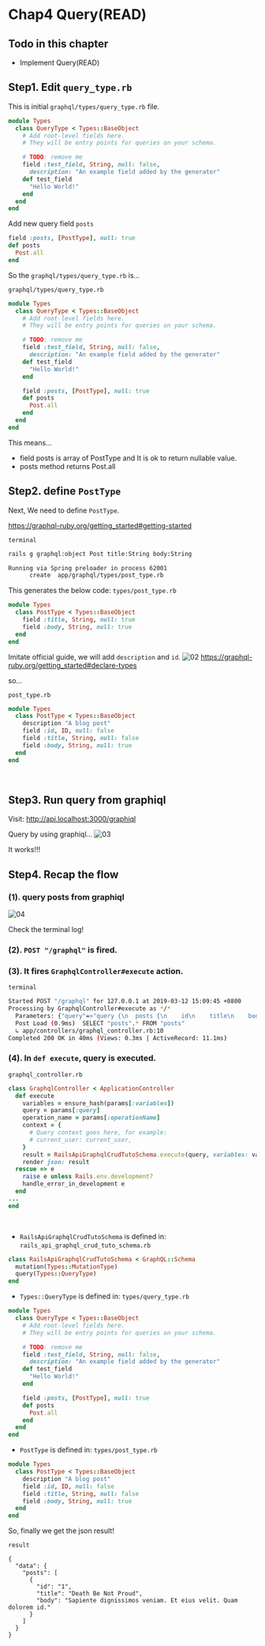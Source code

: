 # Chap4 Query(READ)

## Todo in this chapter
- Implement Query(READ)

## Step1. Edit `query_type.rb`

This is initial `graphql/types/query_type.rb` file.
```ruby
module Types
  class QueryType < Types::BaseObject
    # Add root-level fields here.
    # They will be entry points for queries on your schema.

    # TODO: remove me
    field :test_field, String, null: false,
      description: "An example field added by the generator"
    def test_field
      "Hello World!"
    end
  end
end
```

Add new query field `posts`
```ruby
field :posts, [PostType], null: true
def posts
  Post.all
end
```

So the `graphql/types/query_type.rb` is...

`graphql/types/query_type.rb`
```ruby
module Types
  class QueryType < Types::BaseObject
    # Add root-level fields here.
    # They will be entry points for queries on your schema.

    # TODO: remove me
    field :test_field, String, null: false,
      description: "An example field added by the generator"
    def test_field
      "Hello World!"
    end

    field :posts, [PostType], null: true
    def posts
      Post.all
    end
  end
end
```

This means...

- field posts is array of PostType and It is ok to return nullable value.
- posts method returns Post.all

## Step2. define `PostType`

Next, We need to define `PostType`.

https://graphql-ruby.org/getting_started#getting-started


`terminal`
```bash
rails g graphql:object Post title:String body:String

Running via Spring preloader in process 62001
      create  app/graphql/types/post_type.rb
```

This generates the below code:
`types/post_type.rb`
```ruby
module Types
  class PostType < Types::BaseObject
    field :title, String, null: true
    field :body, String, null: true
  end
end
```

Imitate official guide, we will add `description` and `id`.
![02](./img/04-query-get/02.png)
https://graphql-ruby.org/getting_started#declare-types

so...

`post_type.rb`
```ruby
module Types
  class PostType < Types::BaseObject
    description "A blog post"
    field :id, ID, null: false
    field :title, String, null: false
    field :body, String, null: true
  end
end
```
​
## Step3. Run query from graphiql

Visit: http://api.localhost:3000/graphiql​

Query by using graphiql...
![03](./img/04-query-get/03.png)

It works!!!


## Step4. Recap the flow

### (1). query posts from graphiql 
![04](./img/04-query-get/04.png)
​

Check the terminal log!

### (2). `POST "/graphql"` is fired.

### (3). It fires `GraphqlController#execute` action.

`terminal`
```bash
Started POST "/graphql" for 127.0.0.1 at 2019-03-12 15:09:45 +0800
Processing by GraphqlController#execute as */*
  Parameters: {"query"=>"query {\n  posts {\n    id\n    title\n    body\n  }\n}", "variables"=>nil, "subdomain"=>"api", "graphql"=>{"query"=>"query {\n  posts {\n    id\n    title\n    body\n  }\n}", "variables"=>nil}}
  Post Load (0.9ms)  SELECT "posts".* FROM "posts"
  ↳ app/controllers/graphql_controller.rb:10
Completed 200 OK in 40ms (Views: 0.3ms | ActiveRecord: 11.1ms)
```

### (4). In `def execute`, query is executed.

`graphql_controller.rb`
```ruby
class GraphqlController < ApplicationController
  def execute
    variables = ensure_hash(params[:variables])
    query = params[:query]
    operation_name = params[:operationName]
    context = {
      # Query context goes here, for example:
      # current_user: current_user,
    }
    result = RailsApiGraphqlCrudTutoSchema.execute(query, variables: variables, context: context, operation_name: operation_name)
    render json: result
  rescue => e
    raise e unless Rails.env.development?
    handle_error_in_development e
  end
...
end
```
​

- `RailsApiGraphqlCrudTutoSchema` is defined in: `rails_api_graphql_crud_tuto_schema.rb`
```ruby
class RailsApiGraphqlCrudTutoSchema < GraphQL::Schema
  mutation(Types::MutationType)
  query(Types::QueryType)
end
```

- `Types::QueryType` is defined in: `types/query_type.rb`
```ruby
module Types
  class QueryType < Types::BaseObject
    # Add root-level fields here.
    # They will be entry points for queries on your schema.

    # TODO: remove me
    field :test_field, String, null: false,
      description: "An example field added by the generator"
    def test_field
      "Hello World!"
    end

    field :posts, [PostType], null: true
    def posts
      Post.all
    end
  end
end
```

- `PostType` is defined in: `types/post_type.rb`
```ruby
module Types
  class PostType < Types::BaseObject
    description "A blog post"
    field :id, ID, null: false
    field :title, String, null: false
    field :body, String, null: true
  end
end
```

So, finally we get the json result!

`result`
```
{
  "data": {
    "posts": [
      {
        "id": "1",
        "title": "Death Be Not Proud",
        "body": "Sapiente dignissimos veniam. Et eius velit. Quam dolorem id."
      }
    ]
  }
}
```
​

